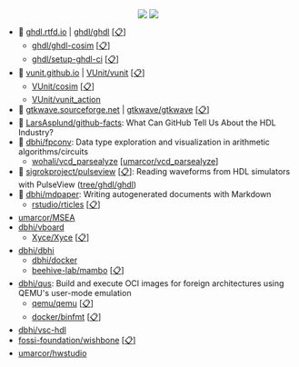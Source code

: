 <p align="center">
  <img align="center" src="https://github-readme-stats.vercel.app/api?username=umarcor&show_icons=true&title_color=63cda9&icon_color=63cda9"/>
  <img align="center" src="https://github-readme-stats.vercel.app/api/top-langs/?username=umarcor&layout=compact&title_color=63cda9"/>
</p>

- 📔 [ghdl.rtfd.io](https://ghdl.rtfd.io) | [ghdl/ghdl](https://github.com/ghdl/ghdl) [[📋](https://github.com/umarcor/ghdl)]
  - [ghdl/ghdl-cosim](https://github.com/ghdl/ghdl-cosim) [[📋](https://github.com/umarcor/ghdl-cosim)]
  - [ghdl/setup-ghdl-ci](https://github.com/ghdl/setup-ghdl-ci) [[📋](https://github.com/umarcor/setup-ghdl-ci)]
- 📔 [vunit.github.io](https://vunit.github.io) | [VUnit/vunit](https://github.com/VUnit/vunit) [[📋](https://github.com/dbhi/vunit)]
  - [VUnit/cosim](https://github.com/VUnit/cosim) [[📋](https://github.com/umarcor/vunit-cosim)]
  - [VUnit/vunit_action](https://github.com/VUnit/vunit_action)
- 📔 [gtkwave.sourceforge.net](http://gtkwave.sourceforge.net/) | [gtkwave/gtkwave](https://github.com/gtkwave/gtkwave) [[📋](https://github.com/umarcor/gtkwave)]
- 📃 [LarsAsplund/github-facts](https://github.com/LarsAsplund/github-facts): What Can GitHub Tell Us About the HDL Industry?
- 📓 [dbhi/fpconv](https://github.com/dbhi/fpconv): Data type exploration and visualization in arithmetic algorithms/circuits
  - [wohali/vcd_parsealyze](https://github.com/wohali/vcd_parsealyze) [[umarcor/vcd_parsealyze](https://github.com/umarcor/vcd_parsealyze)]
- 📓 [sigrokproject/pulseview](https://github.com/sigrokproject/pulseview) [[📋](https://github.com/umarcor/pulseview)]: Reading waveforms from HDL simulators with PulseView ([tree/ghdl/ghdl](https://github.com/umarcor/pulseview/tree/ghdl/ghdl))
- 📓 [dbhi/mdpaper](https://github.com/dbhi/mdpaper): Writing autogenerated documents with Markdown
  - [rstudio/rticles](https://github.com/rstudio/rticles) [[📋](https://github.com/umarcor/rticles)]
- [umarcor/MSEA](https://github.com/umarcor/MSEA)
- [dbhi/vboard](https://github.com/dbhi/vboard)
  - [Xyce/Xyce](https://github.com/Xyce/Xyce) [[📋](https://github.com/umarcor/Xyce)]
- [dbhi/dbhi](https://github.com/dbhi/dbhi)
  - [dbhi/docker](https://github.com/dbhi/docker)
  - [beehive-lab/mambo](https://github.com/beehive-lab/mambo) [[📋](https://github.com/umarcor/mambo)]
- [dbhi/qus](https://github.com/dbhi/qus): Build and execute OCI images for foreign architectures using QEMU's user-mode emulation
  - [qemu/qemu](https://github.com/qemu/qemu) [[📋](https://github.com/umarcor/qemu)]
  - [docker/binfmt](https://github.com/docker/binfmt) [[📋](https://github.com/umarcor/binfmt)]
- [dbhi/vsc-hdl](https://github.com/dbhi/vsc-hdl)
- [fossi-foundation/wishbone](https://github.com/fossi-foundation/wishbone) [[📋](https://github.com/umarcor/wishbone)]
- [umarcor/hwstudio](https://github.com/umarcor/hwstudio)

<!--
### Hi there 👋

**umarcor/umarcor** is a ✨ _special_ ✨ repository because its `README.md` (this file) appears on your GitHub profile.

Here are some ideas to get you started:

- 🔭 I’m currently working on ...
- 🌱 I’m currently learning ...
- 👯 I’m looking to collaborate on ...
- 🤔 I’m looking for help with ...
- 💬 Ask me about ...
- 📫 How to reach me: ...
- 😄 Pronouns: ...
- ⚡ Fun fact: ...
-->
